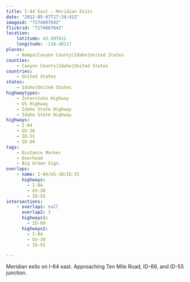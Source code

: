 ```yaml
---
title: I-84 East - Meridian Exits
date: "2012-05-07T17:34:41Z"
imageid: "7174607642"
flickrid: "7174607642"
location:
    latitude: 43.597611
    longitude: -116.48117
places:
    - Nampa|Canyon County|Idaho|United States
counties:
    - Canyon County|Idaho|United States
countries:
    - United States
states:
    - Idaho|United States
highwaytypes:
    - Interstate Highway
    - US Highway
    - Idaho State Highway
    - Idaho State Highway
highways:
    - I-84
    - US-30
    - ID-55
    - ID-69
tags:
    - Distance Marker
    - Overhead
    - Big Green Sign
overlaps:
    - name: I-84/US-30/ID-55
      highways:
        - I-84
        - US-30
        - ID-55
intersections:
    - overlap1: null
      overlap2: 3
      highways1:
        - ID-69
      highways2:
        - I-84
        - US-30
        - ID-55

---
```

Meridian exits on I-84 east.  Approaching Ten Mile Road, ID-69, and ID-55 junction.